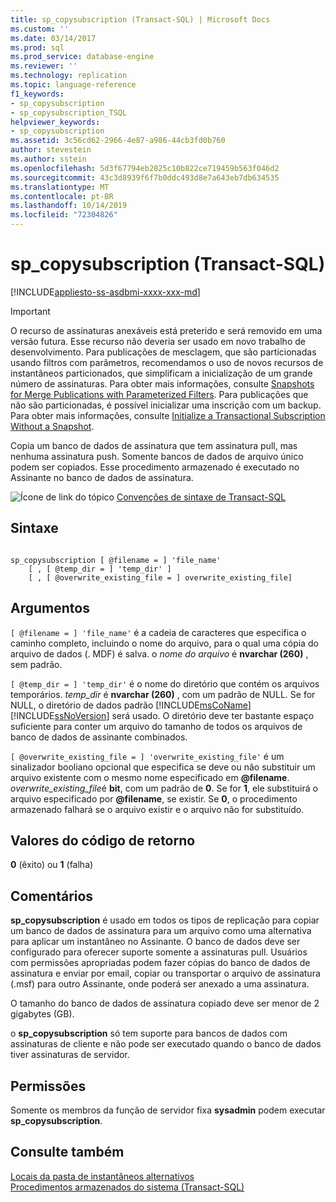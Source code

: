 ```yaml
---
title: sp_copysubscription (Transact-SQL) | Microsoft Docs
ms.custom: ''
ms.date: 03/14/2017
ms.prod: sql
ms.prod_service: database-engine
ms.reviewer: ''
ms.technology: replication
ms.topic: language-reference
f1_keywords:
- sp_copysubscription
- sp_copysubscription_TSQL
helpviewer_keywords:
- sp_copysubscription
ms.assetid: 3c56cd62-2966-4e87-a986-44cb3fd0b760
author: stevestein
ms.author: sstein
ms.openlocfilehash: 5d3f67794eb2825c10b822ce719459b563f046d2
ms.sourcegitcommit: 43c3d8939f6f7b0ddc493d8e7a643eb7db634535
ms.translationtype: MT
ms.contentlocale: pt-BR
ms.lasthandoff: 10/14/2019
ms.locfileid: "72304826"
---
```

# <a name="sp_copysubscription-transact-sql"></a>sp_copysubscription (Transact-SQL)
[!INCLUDE[appliesto-ss-asdbmi-xxxx-xxx-md](../../includes/appliesto-ss-asdbmi-xxxx-xxx-md.md)]

    
> [!IMPORTANT]  
>  O recurso de assinaturas anexáveis está preterido e será removido em uma versão futura. Esse recurso não deveria ser usado em novo trabalho de desenvolvimento. Para publicações de mesclagem, que são particionadas usando filtros com parâmetros, recomendamos o uso de novos recursos de instantâneos particionados, que simplificam a inicialização de um grande número de assinaturas. Para obter mais informações, consulte [Snapshots for Merge Publications with Parameterized Filters](../../relational-databases/replication/create-a-snapshot-for-a-merge-publication-with-parameterized-filters.md). Para publicações que não são particionadas, é possível inicializar uma inscrição com um backup. Para obter mais informações, consulte [Initialize a Transactional Subscription Without a Snapshot](../../relational-databases/replication/initialize-a-transactional-subscription-without-a-snapshot.md).  
  
 Copia um banco de dados de assinatura que tem assinatura pull, mas nenhuma assinatura push. Somente bancos de dados de arquivo único podem ser copiados. Esse procedimento armazenado é executado no Assinante no banco de dados de assinatura.  
  
 ![Ícone de link do tópico](../../database-engine/configure-windows/media/topic-link.gif "Ícone de link do tópico") [Convenções de sintaxe de Transact-SQL](../../t-sql/language-elements/transact-sql-syntax-conventions-transact-sql.md)  
  
## <a name="syntax"></a>Sintaxe  
  
```  
  
sp_copysubscription [ @filename = ] 'file_name'  
    [ , [ @temp_dir = ] 'temp_dir' ]  
    [ , [ @overwrite_existing_file = ] overwrite_existing_file]  
```  
  
## <a name="arguments"></a>Argumentos  
`[ @filename = ] 'file_name'` é a cadeia de caracteres que especifica o caminho completo, incluindo o nome do arquivo, para o qual uma cópia do arquivo de dados (. MDF) é salva. o *nome do arquivo* é **nvarchar (260)** , sem padrão.  
  
`[ @temp_dir = ] 'temp_dir'` é o nome do diretório que contém os arquivos temporários. *temp_dir* é **nvarchar (260)** , com um padrão de NULL. Se for NULL, o diretório de dados padrão [!INCLUDE[msCoName](../../includes/msconame-md.md)] [!INCLUDE[ssNoVersion](../../includes/ssnoversion-md.md)] será usado. O diretório deve ter bastante espaço suficiente para conter um arquivo do tamanho de todos os arquivos de banco de dados de assinante combinados.  
  
`[ @overwrite_existing_file = ] 'overwrite_existing_file'` é um sinalizador booliano opcional que especifica se deve ou não substituir um arquivo existente com o mesmo nome especificado em **\@filename**. *overwrite_existing_file*é **bit**, com um padrão de **0**. Se for **1**, ele substituirá o arquivo especificado por **\@filename**, se existir. Se **0**, o procedimento armazenado falhará se o arquivo existir e o arquivo não for substituído.  
  
## <a name="return-code-values"></a>Valores do código de retorno  
 **0** (êxito) ou **1** (falha)  
  
## <a name="remarks"></a>Comentários  
 **sp_copysubscription** é usado em todos os tipos de replicação para copiar um banco de dados de assinatura para um arquivo como uma alternativa para aplicar um instantâneo no Assinante. O banco de dados deve ser configurado para oferecer suporte somente a assinaturas pull. Usuários com permissões apropriadas podem fazer cópias do banco de dados de assinatura e enviar por email, copiar ou transportar o arquivo de assinatura (.msf) para outro Assinante, onde poderá ser anexado a uma assinatura.  
  
 O tamanho do banco de dados de assinatura copiado deve ser menor de 2 gigabytes (GB).  
  
 o **sp_copysubscription** só tem suporte para bancos de dados com assinaturas de cliente e não pode ser executado quando o banco de dados tiver assinaturas de servidor.  
  
## <a name="permissions"></a>Permissões  
 Somente os membros da função de servidor fixa **sysadmin** podem executar **sp_copysubscription**.  
  
## <a name="see-also"></a>Consulte também  
 [Locais da pasta de instantâneos alternativos](../../relational-databases/replication/snapshot-options.md)   
 [Procedimentos armazenados do sistema &#40;Transact-SQL&#41;](../../relational-databases/system-stored-procedures/system-stored-procedures-transact-sql.md)  
  
  
